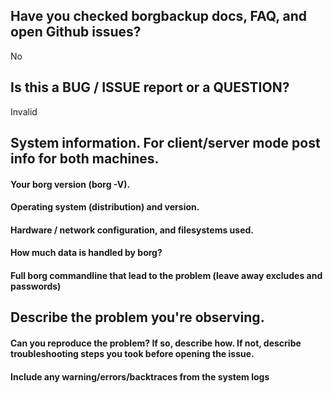 <!--
Thank you for reporting an issue.

*IMPORTANT* -  *before* creating a new issue please look around:
 - Borgbackup documentation: http://borgbackup.readthedocs.io/en/stable/index.html
 - FAQ: https://borgbackup.readthedocs.io/en/stable/faq.html
 and
 - open issues in Github tracker: https://github.com/borgbackup/borg/issues

If you cannot find a similar problem, then create a new issue.

Please fill in as much of the template as possible.
-->

## Have you checked borgbackup docs, FAQ, and open Github issues?

No

## Is this a BUG / ISSUE report or a QUESTION?

Invalid

## System information. For client/server mode post info for both machines.

#### Your borg version (borg -V).

#### Operating system (distribution) and version.

#### Hardware / network configuration, and filesystems used.

#### How much data is handled by borg?

#### Full borg commandline that lead to the problem (leave away excludes and passwords)


## Describe the problem you're observing.

#### Can you reproduce the problem? If so, describe how. If not, describe troubleshooting steps you took before opening the issue.

#### Include any warning/errors/backtraces from the system logs

<!--

If this complaint relates to borg performance, please include CRUD benchmark
results and any steps you took to troubleshoot.
How to run benchmark: http://borgbackup.readthedocs.io/en/stable/usage/benchmark.html

*IMPORTANT* - Please mark logs and text output from terminal commands
or else Github will not display them correctly.
An example is provided below.

Example:
```
this is an example how log text should be marked (wrap it with ```)
```
-->
